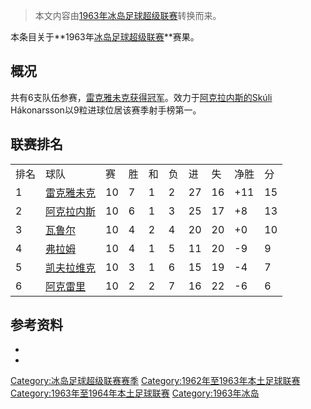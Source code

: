 > 本文内容由[1963年冰岛足球超级联赛](https://zh.wikipedia.org/wiki/1963年冰岛足球超级联赛)转换而来。


本条目关于**1963年[冰岛足球超级联赛](https://zh.wikipedia.org/wiki/冰岛足球超级联赛 "wikilink")**赛果。

## 概况

共有6支队伍参赛，[雷克雅未克获得冠军](../Page/雷克雅未克足球俱乐部.md "wikilink")。效力于[阿克拉内斯的Skúli](../Page/阿克拉内斯竞技俱乐部.md "wikilink") Hákonarsson以9粒进球位居该赛季射手榜第一。

## 联赛排名

|    |                                                              |    |   |   |   |    |    |      |    |
| -- | ------------------------------------------------------------ | -- | - | - | - | -- | -- | ---- | -- |
| 排名 | 球队                                                           | 赛  | 胜 | 和 | 负 | 进  | 失  | 净胜   | 分  |
| 1  | [雷克雅未克](../Page/雷克雅未克足球俱乐部.md "wikilink")                    | 10 | 7 | 1 | 2 | 27 | 16 | \+11 | 15 |
| 2  | [阿克拉内斯](../Page/阿克拉内斯竞技俱乐部.md "wikilink")                    | 10 | 6 | 1 | 3 | 25 | 17 | \+8  | 13 |
| 3  | [瓦鲁尔](../Page/瓦鲁尔足球俱乐部.md "wikilink")                        | 10 | 4 | 2 | 4 | 20 | 20 | \+0  | 10 |
| 4  | [弗拉姆](https://zh.wikipedia.org/wiki/弗拉姆足球俱乐部 "wikilink")     | 10 | 4 | 1 | 5 | 11 | 20 | \-9  | 9  |
| 5  | [凯夫拉维克](https://zh.wikipedia.org/wiki/凯夫拉维克足球俱乐部 "wikilink") | 10 | 3 | 1 | 6 | 15 | 19 | \-4  | 7  |
| 6  | [阿克雷里](https://zh.wikipedia.org/wiki/阿克雷里竞技俱乐部 "wikilink")   | 10 | 2 | 2 | 7 | 16 | 22 | \-6  | 6  |

## 参考资料

  -
  -
[Category:冰岛足球超级联赛赛季](https://zh.wikipedia.org/wiki/Category:冰岛足球超级联赛赛季 "wikilink") [Category:1962年至1963年本土足球联赛](https://zh.wikipedia.org/wiki/Category:1962年至1963年本土足球联赛 "wikilink") [Category:1963年至1964年本土足球联赛](https://zh.wikipedia.org/wiki/Category:1963年至1964年本土足球联赛 "wikilink") [Category:1963年冰岛](https://zh.wikipedia.org/wiki/Category:1963年冰岛 "wikilink")